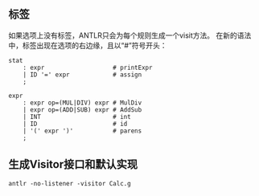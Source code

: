 ## 标签
如果选项上没有标签，ANTLR只会为每个规则生成一个visit方法。
在新的语法中，标签出现在选项的右边缘，且以“#”符号开头：
```
stat
    : expr                   # printExpr
    | ID '=' expr            # assign
    ;

expr
    : expr op=(MUL|DIV) expr # MulDiv
    | expr op=(ADD|SUB) expr # AddSub
    | INT                    # int
    | ID                     # id
    | '(' expr ')'           # parens
    ;
```
## 生成Visitor接口和默认实现
```
antlr -no-listener -visitor Calc.g
```
